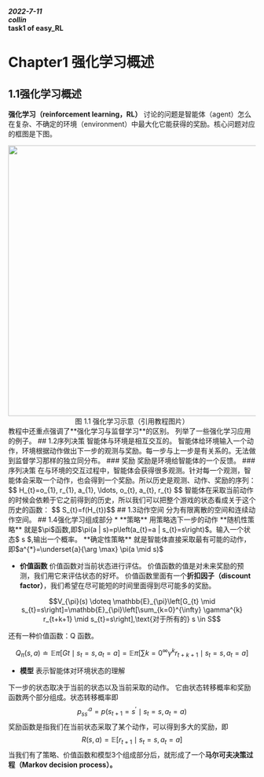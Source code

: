 _**2022-7-11**_    
_**collin**_    
**task1 of easy_RL**    
# Chapter1 强化学习概述    
## 1.1强化学习概述     
**强化学习（reinforcement learning，RL）** 讨论的问题是智能体（agent）怎么在复杂、不确定的环境（environment）中最大化它能获得的奖励。核心问题对应的框图是下图。
<div align=center>
<img width="550" src="https://github.com/Collin-Balanis/easy-rl/blob/master/docs/chapter1/img/1.1.png"/>
</div>
<div align=center>图 1.1 强化学习示意（引用教程图片）</div>
教程中还重点强调了**强化学习与监督学习**的区别。 列举了一些强化学习应用的例子。
## 1.2序列决策  
智能体与环境是相互交互的。 智能体给环境输入一个动作，环境根据动作做出下一步的观测与奖励。每一步与上一步是有关系的。无法做到监督学习那样的独立同分布。
### 奖励     
奖励是环境给智能体的一个反馈。
### 序列决策     
在与环境的交互过程中，智能体会获得很多观测。针对每一个观测，智能体会采取一个动作，也会得到一个奖励。所以历史是观测、动作、奖励的序列：
 $$ H_{t}=o_{1}, r_{1}, a_{1}, \ldots, o_{t}, a_{t}, r_{t} $$
智能体在采取当前动作的时候会依赖于它之前得到的历史，所以我们可以把整个游戏的状态看成关于这个历史的函数：
 $$ S_{t}=f(H_{t})$$
## 1.3动作空间  
分为有限离散的空间和连续动作空间。
## 1.4强化学习组成部分  
* **策略** 用策略选下一步的动作      
**随机性策略** 就是$\pi$函数,即$\pi(a | s)=p\left(a_{t}=a | s_{t}=s\right)$。输入一个状态$ s $,输出一个概率。
**确定性策略** 就是智能体直接采取最有可能的动作，即$a^{*}=\underset{a}{\arg \max} \pi(a \mid s)$

* **价值函数** 价值函数对当前状态进行评估。
价值函数的值是对未来奖励的预测，我们用它来评估状态的好坏。
价值函数里面有一个**折扣因子（discount factor）**，我们希望在尽可能短的时间里面得到尽可能多的奖励。

$$V_{\pi}(s) \doteq \mathbb{E}_{\pi}\left[G_{t} \mid s_{t}=s\right]=\mathbb{E}_{\pi}\left[\sum_{k=0}^{\infty} \gamma^{k} r_{t+k+1} \mid s_{t}=s\right],\text{对于所有的} s \in S$$

还有一种价值函数：Q 函数。

$$Q_{\pi}(s, a) \doteq \mathbb{E}{\pi}\left[G{t} \mid s_{t}=s, a_{t}=a\right]=\mathbb{E}{\pi}\left[\sum{k=0}^{\infty} \gamma^{k} r_{t+k+1} \mid s_{t}=s, a_{t}=a\right]$$

* **模型** 表示智能体对环境状态的理解

下一步的状态取决于当前的状态以及当前采取的动作。
它由状态转移概率和奖励函数两个部分组成。状态转移概率即
$$p_{s s^{\prime}}^{a}=p\left(s_{t+1}=s^{\prime} \mid s_{t}=s, a_{t}=a\right)$$
奖励函数是指我们在当前状态采取了某个动作，可以得到多大的奖励，即 
$$R(s,a)=\mathbb{E}\left[r_{t+1} \mid s_{t}=s, a_{t}=a\right]$$
当我们有了策略、价值函数和模型3个组成部分后，就形成了一个**马尔可夫决策过程（Markov decision process）。**

